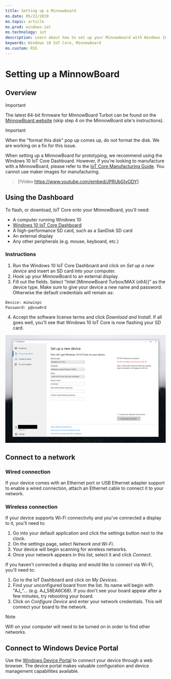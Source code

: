 ```yaml
---
title: Setting up a Minnowboard
ms.date: 05/22/2019 
ms.topic: article 
ms.prod: windows-iot
ms.technology: iot
description: Learn about how to set up your Minnowboard with Windows 10 IoT Core. See how to use the dashboard, connect to a network, and connect to Windows Device Portal.
keywords: Windows 10 IoT Core, Minnowboard
ms.custom: RS5
---
```


# Setting up a MinnowBoard

## Overview

> [!IMPORTANT]
> The latest 64-bit firmware for MinnowBoard Turbot can be found on the [MinnowBoard website](https://minnowboard.org/tutorials/updating-the-firmware) (skip step 4 on the MinnowBoard site's instructions).

> [!IMPORTANT]
> When the "format this disk" pop up comes up, do _not_ format the disk. We are working on a fix for this issue.

When setting up a MinnowBoard for prototyping, we recommend using the Windows 10 IoT Core Dashboard. However, if you're looking to manufacture with a MinnowBoard, please refer to the [IoT Core Manufacturing Guide](/windows-hardware/manufacture/iot/iot-core-manufacturing-guide). You cannot use maker images for manufacturing.
<br>
> [!Video https://www.youtube.com/embed/JPRUbGIyODY]

## Using the Dashboard

To flash, or download, IoT Core onto your MinnowBoard, you'll need:
* A computer running Windows 10 
* [Windows 10 IoT Core Dashboard](/windows/iot-core/downloads)
* A high-performance SD card, such as a SanDisk SD card
* An external display
* Any other peripherals (e.g. mouse, keyboard, etc.)

### Instructions

1. Run the Windows 10 IoT Core Dashboard and click on *Set up a new device* and insert an SD card into your computer.
2. Hook up your MinnowBoard to an external display.
3. Fill out the fields. Select "Intel [MinnowBoard Turbox/MAX (x64)]" as the device type. Make sure to give your device a new name and password. Otherwise the default credentials will remain as:

```
Device: minwinpc
Password: p@ssw0rd
```

4. Accept the software license terms and click *Download and Install*. If all goes well, you'll see that Windows 10 IoT Core is now flashing your SD card.

![Dashboard screenshot](../media/DeviceSetup/Dashboard-Screenshot.jpg)

## Connect to a network
### Wired connection
If your device comes with an Ethernet port or USB Ethernet adapter support to enable a wired connection, attach an Ethernet cable to connect it to your network.

### Wireless connection
If your device supports Wi-Fi connectivity and you've connected a display to it, you'll need to:

1. Go into your default application and click the settings button next to the clock.
2. On the settings page, select _Network and Wi-Fi_.
3. Your device will begin scanning for wireless networks.
4. Once your network appears in this list, select it and click _Connect_.

If you haven't connected a display and would like to connect via Wi-Fi, you'll need to:

1. Go to the IoT Dashboard and click on _My Devices_.
2. Find your unconfigured board from the list. Its name will begin with "AJ_"... (e.g. AJ_58EA6C68). If you don't see your board appear after a few minutes, try rebooting your board.
3. Click on _Configure Device_ and enter your network credentials. This will connect your board to the network.

> [!NOTE]
> Wifi on your computer will need to be turned on in order to find other networks.

## Connect to Windows Device Portal

Use the [Windows Device Portal](../manage-your-device/DevicePortal.md) to connect your device through a web browser. The device portal makes valuable configuration and device management capabilities available.
